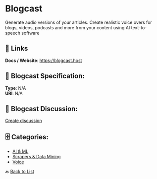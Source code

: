 # Blogcast


Generate audio versions of your articles. Create realistic voice overs for blogs, videos, podcasts and more from your content using AI text-to-speech software

##  🔗 Links
**Docs / Website**: https://blogcast.host

## 🧬 Blogcast Specification:
**Type**: N/A  
**URI**: N/A

## 💬 Blogcast Discussion:
[Create discussion](https://github.com/apis-list/apis-list/discussions/new)

## 🗄️ Categories:
- [AI & ML](https://github.com/apis-list/apis-list#ai--ml-)
- [Scrapers & Data Mining](https://github.com/apis-list/apis-list#scrapers--data-mining-)
- [Voice](https://github.com/apis-list/apis-list#voice-)




🔙 [Back to List](https://github.com/apis-list/apis-list)
